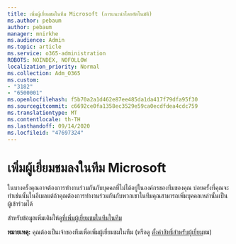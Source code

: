 ```yaml
---
title: เพิ่มผู้เยี่ยมชมในทีม Microsoft (การแนะนำโดยอัตโนมัติ)
ms.author: pebaum
author: pebaum
manager: mnirkhe
ms.audience: Admin
ms.topic: article
ms.service: o365-administration
ROBOTS: NOINDEX, NOFOLLOW
localization_priority: Normal
ms.collection: Adm_O365
ms.custom:
- "3182"
- "6500001"
ms.openlocfilehash: f5b70a2a1d462e87ee485da1da417f79dfa95f30
ms.sourcegitcommit: c6692ce0fa1358ec3529e59ca0ecdfdea4cdc759
ms.translationtype: MT
ms.contentlocale: th-TH
ms.lasthandoff: 09/14/2020
ms.locfileid: "47697324"
---
```

# <a name="add-a-guest-to-microsoft-teams"></a>เพิ่มผู้เยี่ยมชมลงในทีม Microsoft

ในบางครั้งคุณอาจต้องการทำงานร่วมกันกับบุคคลที่ไม่ได้อยู่ในองค์กรของทีมของคุณ บ่อยครั้งที่คุณจะทำเช่นนั้นในอีเมลแต่ถ้าคุณต้องการทำงานร่วมกันกับพวกเขาในทีมคุณสามารถเพิ่มบุคคลเหล่านั้นเป็นผู้เข้าร่วมได้

สำหรับข้อมูลเพิ่มเติมให้ดู[ที่เพิ่มผู้เยี่ยมชมในทีมในทีม](https://support.office.com/article/add-guests-to-a-team-in-teams-fccb4fa6-f864-4508-bdde-256e7384a14f#ID0EAABAAA=Desktop)

**หมายเหตุ:** คุณต้องเป็นเจ้าของทีมเพื่อเพิ่มผู้เยี่ยมชมในทีม (หรือดู [ตั้งค่าสิทธิ์สำหรับผู้เยี่ยม](https://support.office.com/article/set-guest-permissions-for-channels-in-teams-4756c468-2746-4bfd-a582-736d55fcc169)ชม)